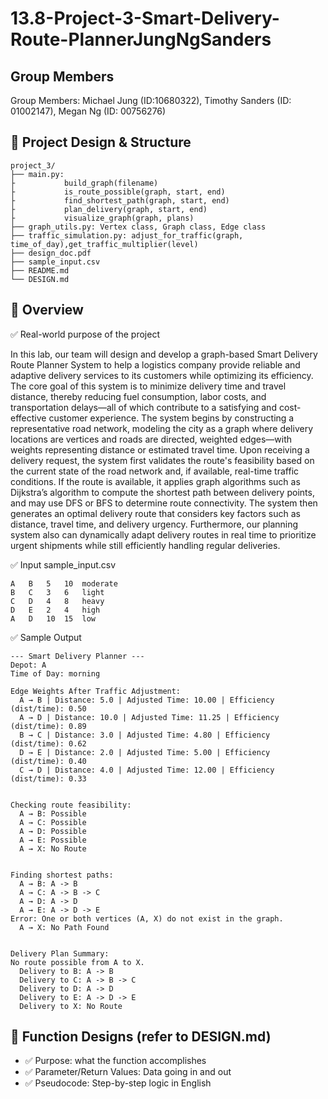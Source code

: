 # 13.8-Project-3-Smart-Delivery-Route-PlannerJungNgSanders

## Group Members
Group Members: Michael Jung (ID:10680322), Timothy Sanders (ID: 01002147), Megan Ng (ID: 00756276)

## 🧠 Project Design & Structure
```
project_3/
├── main.py:
├           build_graph(filename)
├           is_route_possible(graph, start, end)
├           find_shortest_path(graph, start, end)
├           plan_delivery(graph, start, end)
├           visualize_graph(graph, plans)
├── graph_utils.py: Vertex class, Graph class, Edge class
├── traffic_simulation.py: adjust_for_traffic(graph, time_of_day),get_traffic_multiplier(level)
├── design_doc.pdf
├── sample_input.csv
├── README.md
└── DESIGN.md
```

## 📄 Overview
✅ Real-world purpose of the project

In this lab, our team will design and develop a graph-based Smart Delivery Route Planner System to help a logistics company provide reliable and adaptive delivery services to its customers while optimizing its efficiency.
The core goal of this system is to minimize delivery time and travel distance, thereby reducing fuel consumption, labor costs, and transportation delays—all of which contribute to a satisfying and cost-effective customer experience.
The system begins by constructing a representative road network, modeling the city as a graph where delivery locations are vertices and roads are directed, weighted edges—with weights representing distance or estimated travel time. Upon receiving a delivery request, the system first validates the route's feasibility based on the current state of the road network and, if available, real-time traffic conditions.
If the route is available, it applies graph algorithms such as Dijkstra’s algorithm to compute the shortest path between delivery points, and may use DFS or BFS to determine route connectivity. The system then generates an optimal delivery route that considers key factors such as distance, travel time, and delivery urgency.
Furthermore, our planning system also can dynamically adapt delivery routes in real time to prioritize urgent shipments while still efficiently handling regular deliveries.

✅ Input
sample_input.csv
```
A	B	5	10	moderate
B	C	3	6	light
C	D	4	8	heavy
D	E	2	4	high
A	D	10	15	low
```

✅ Sample Output
```
--- Smart Delivery Planner ---
Depot: A
Time of Day: morning

Edge Weights After Traffic Adjustment:
  A → B | Distance: 5.0 | Adjusted Time: 10.00 | Efficiency (dist/time): 0.50
  A → D | Distance: 10.0 | Adjusted Time: 11.25 | Efficiency (dist/time): 0.89
  B → C | Distance: 3.0 | Adjusted Time: 4.80 | Efficiency (dist/time): 0.62
  D → E | Distance: 2.0 | Adjusted Time: 5.00 | Efficiency (dist/time): 0.40
  C → D | Distance: 4.0 | Adjusted Time: 12.00 | Efficiency (dist/time): 0.33


Checking route feasibility:
  A → B: Possible
  A → C: Possible
  A → D: Possible
  A → E: Possible
  A → X: No Route


Finding shortest paths:
  A → B: A -> B
  A → C: A -> B -> C
  A → D: A -> D
  A → E: A -> D -> E
Error: One or both vertices (A, X) do not exist in the graph.
  A → X: No Path Found


Delivery Plan Summary:
No route possible from A to X.
  Delivery to B: A -> B
  Delivery to C: A -> B -> C
  Delivery to D: A -> D
  Delivery to E: A -> D -> E
  Delivery to X: No Route
```

## 📄 Function Designs (refer to DESIGN.md)
- ✅ Purpose: what the function accomplishes
- ✅ Parameter/Return Values: Data going in and out
- ✅ Pseudocode: Step-by-step logic in English
